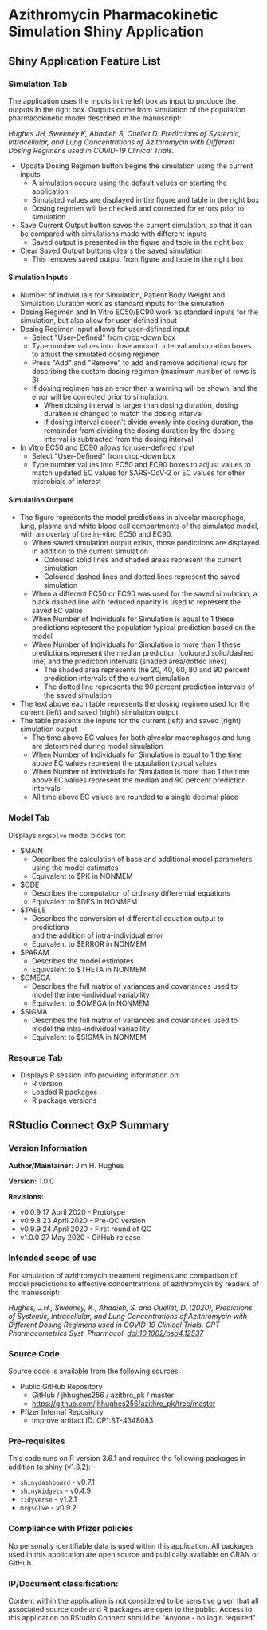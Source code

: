 # Azithromycin Pharmacokinetic Simulation Shiny Application
## Shiny Application Feature List
### Simulation Tab

The application uses the inputs in the left box as input to produce the outputs 
in the right box. Outputs come from simulation of the population pharmacokinetic
model described in the manuscript:

*Hughes JH, Sweeney K, Ahadieh S, Ouellet D. Predictions of Systemic,*
*Intracellular, and Lung Concentrations of Azithromycin with Different*
*Dosing Regimens used in COVID-19 Clinical Trials.*

* Update Dosing Regimen button begins the simulation using the current inputs
    + A simulation occurs using the default values on starting the application
    + Simulated values are displayed in the figure and table in the right box
    + Dosing regimen will be checked and corrected for errors prior to simulation
* Save Current Output button saves the current simulation, so that it can be 
  compared with simulations made with different inputs
    + Saved output is presented in the figure and table in the right box
* Clear Saved Output buttons clears the saved simulation
    + This removes saved output from figure and table in the right box
    
#### Simulation Inputs

* Number of Individuals for Simulation, Patient Body Weight and Simulation
  Duration work as standard inputs for the simulation
* Dosing Regimen and In Vitro EC50/EC90 work as standard inputs for the 
  simulation, but also allow for user-defined input
* Dosing Regimen Input allows for user-defined input
    + Select "User-Defined" from drop-down box
    + Type number values into dose amount, interval and duration boxes to adjust
      the simulated dosing regimen
    + Press "Add" and "Remove" to add and remove additional rows for describing
      the custom dosing regimen (maximum number of rows is 3)
    + If dosing regimen has an error then a warning will be shown, and the error
      will be corrected prior to simulation.
        - When dosing interval is larger than dosing duration, dosing duration 
          is changed to match the dosing interval
        - If dosing interval doesn't divide evenly into dosing duration, the 
          remainder from dividing the dosing duration by the dosing interval is 
          subtracted from the dosing interval
* In Vitro EC50 and EC90 allows for user-defined input
    + Select "User-Defined" from drop-down box
    + Type number values into EC50 and EC90 boxes to adjust values to match
      updated EC values for SARS-CoV-2 or EC values for other microbials of
      interest
    
#### Simulation Outputs

* The figure represents the model predictions in alveolar macrophage, lung,
  plasma and white blood cell compartments of the simulated model, with an 
  overlay of the in-vitro EC50 and EC90.
    + When saved simulation output exists, those predictions are displayed in 
      addition to the current simulation
        - Coloured solid lines and shaded areas represent the current simulation
        - Coloured dashed lines and dotted lines represent the saved simulation
    + When a different EC50 or EC90 was used for the saved simulation, a black
      dashed line with reduced opacity is used to represent the saved EC value
    + When Number of Individuals for Simulation is equal to 1 these predictions
      represent the population typical prediction based on the model
    + When Number of Individuals for Simulation is more than 1 these predictions
      represent the median prediction (coloured solid/dashed line) and the 
      prediction intervals (shaded area/dotted lines)
        - The shaded area represents the 20, 40, 60, 80 and 90 percent 
          prediction intervals of the current simulation
        - The dotted line represents the 90 percent prediction intervals of the
          saved simulation
* The text above each table represents the dosing regimen used for the current
  (left) and saved (right) simulation output.
* The table presents the inputs for the current (left) and saved (right) 
  simulation output
    + The time above EC values for both alveolar macrophages and lung are 
      determined during model simulation
    + When Number of Individuals for Simulation is equal to 1 the time above EC 
      values represent the population typical values
    + When Number of Individuals for Simulation is more than 1 the time above EC 
      values represent the median and 90 percent prediction intervals
    + All time above EC values are rounded to a single decimal place

### Model Tab

Displays `mrgsolve` model blocks for:

* \$MAIN
    + Describes the calculation of base and additional model parameters using
      the model estimates
    + Equivalent to \$PK in NONMEM
* \$ODE 
    + Describes the computation of ordinary differential equations
    + Equivalent to \$DES in NONMEM
* \$TABLE 
    + Describes the conversion of differential equation output to predictions  
      and the addition of intra-individual error
    + Equivalent to \$ERROR in NONMEM
* \$PARAM 
    + Describes the model estimates
    + Equivalent to \$THETA in NONMEM
* \$OMEGA
    + Describes the full matrix of variances and covariances used to model the
      inter-individual variability
    + Equivalent to \$OMEGA in NONMEM
* \$SIGMA
    + Describes the full matrix of variances and covariances used to model the
      intra-individual variability
    + Equivalent to \$SIGMA in NONMEM

### Resource Tab

* Displays R session info providing information on:
    + R version
    + Loaded R packages
    + R package versions

## RStudio Connect GxP Summary

### Version Information
__Author/Maintainer:__ Jim H. Hughes

__Version:__ 1.0.0

__Revisions:__

* v0.0.9 17 April 2020 - Prototype
* v0.9.8 23 April 2020 - Pre-QC version
* v0.9.9 24 April 2020 - First round of QC
* v1.0.0 27 May 2020 - GitHub release

### Intended scope of use
For simulation of azithromycin treatment regimens and comparison of model
predictions to effective concentratrions of azithromycin by readers of the
manuscript:

*Hughes, J.H., Sweeney, K., Ahadieh, S. and Ouellet, D. (2020), Predictions of Systemic, Intracellular, and Lung Concentrations of Azithromycin with Different Dosing Regimens used in COVID‐19 Clinical Trials. CPT Pharmacometrics Syst. Pharmacol. [doi:10.1002/psp4.12537](https://ascpt.onlinelibrary.wiley.com/doi/abs/10.1002/psp4.12537)*

### Source Code
Source code is available from the following sources:

* Public GitHub Repository
    + GitHub / jhhughes256 / azithro_pk / master
    + https://github.com/jhhughes256/azithro_pk/tree/master
* Pfizer Internal Repository
    + improve artifact ID: CP1:ST-4348083

### Pre-requisites
This code runs on R version 3.6.1 and requires the following packages in 
addition to shiny (v1.3.2):

* `shinydashboard` - v0.7.1
* `shinyWidgets` - v0.4.9
* `tidyverse` - v1.2.1
* `mrgsolve` - v0.9.2

### Compliance with Pfizer policies
No personally identifiable data is used within this application.
All packages used in this application are open source and publically
available on CRAN or GitHub.

### IP/Document classification:
Content within the application is not considered to be sensitive given
that all associated source code and R packages are open to the public.
Access to this application on RStudio Connect should be "Anyone - no login
required".



